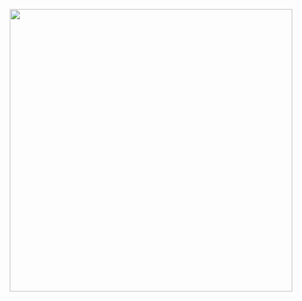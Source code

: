 <p align="center">
<img width="500px" src="https://user-images.githubusercontent.com/80118217/221032105-e68d1d63-615a-48f9-b13a-12643e5751d3.png">
</p>

